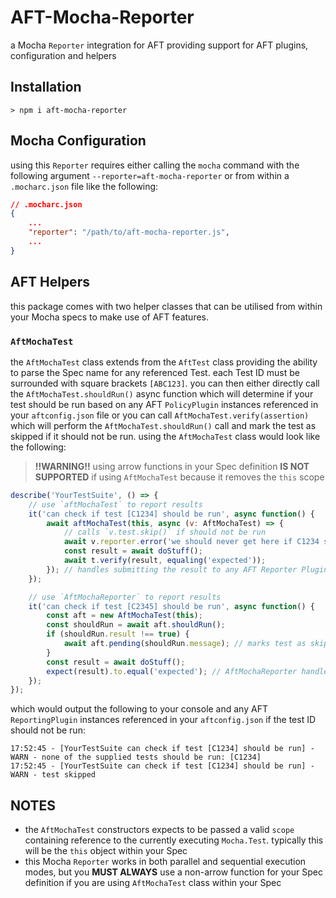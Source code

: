 # AFT-Mocha-Reporter
a Mocha `Reporter` integration for AFT providing support for AFT plugins, configuration and helpers

## Installation
`> npm i aft-mocha-reporter`

## Mocha Configuration
using this `Reporter` requires either calling the `mocha` command with the following argument `--reporter=aft-mocha-reporter` or from within a `.mocharc.json` file like the following: 
```json
// .mocharc.json
{
    ...
    "reporter": "/path/to/aft-mocha-reporter.js",
    ...
}
```

## AFT Helpers
this package comes with two helper classes that can be utilised from within your Mocha specs to make use of AFT features.

### `AftMochaTest`
the `AftMochaTest` class extends from the `AftTest` class providing the ability to parse the Spec name for any referenced Test. each Test ID must be surrounded with square brackets `[ABC123]`. you can then either directly call the `AftMochaTest.shouldRun()` async function which will determine if your test should be run based on any AFT `PolicyPlugin` instances referenced in your `aftconfig.json` file or you can call `AftMochaTest.verify(assertion)` which will perform the `AftMochaTest.shouldRun()` call and mark the test as skipped if it should not be run. using the `AftMochaTest` class would look like the following:
> **!!WARNING!!** using arrow functions in your Spec definition **IS NOT SUPPORTED** if using `AftMochaTest` because it removes the `this` scope
```javascript
describe('YourTestSuite', () => {
    // use `aftMochaTest` to report results
    it('can check if test [C1234] should be run', async function() {
        await aftMochaTest(this, async (v: AftMochaTest) => {
            // calls `v.test.skip()` if should not be run
            await v.reporter.error('we should never get here if C1234 should not be run');
            const result = await doStuff();
            await t.verify(result, equaling('expected'));
        }); // handles submitting the result to any AFT Reporter Plugins
    });

    // use `AftMochaReporter` to report results
    it('can check if test [C2345] should be run', async function() {
        const aft = new AftMochaTest(this);
        const shouldRun = await aft.shouldRun();
        if (shouldRun.result !== true) {
            await aft.pending(shouldRun.message); // marks test as skipped
        }
        const result = await doStuff();
        expect(result).to.equal('expected'); // AftMochaReporter handles submitting the result to any AFT Reporter Plugins
    });
});
```
which would output the following to your console and any AFT `ReportingPlugin` instances referenced in your `aftconfig.json` if the test ID should not be run:
```text
17:52:45 - [YourTestSuite can check if test [C1234] should be run] - WARN - none of the supplied tests should be run: [C1234]
17:52:45 - [YourTestSuite can check if test [C1234] should be run] - WARN - test skipped
```

## NOTES
- the `AftMochaTest` constructors expects to be passed a valid `scope` containing reference to the currently executing `Mocha.Test`. typically this will be the `this` object within your Spec
- this Mocha `Reporter` works in both parallel and sequential execution modes, but you **MUST ALWAYS** use a non-arrow function for your Spec definition if you are using `AftMochaTest` class within your Spec